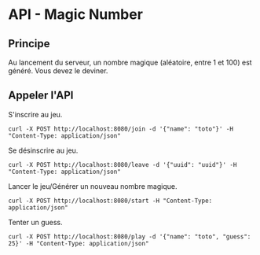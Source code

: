 # API - Magic Number

## Principe
Au lancement du serveur, un nombre magique (aléatoire, entre 1 et 100) est généré. Vous devez le deviner.

## Appeler l'API
S'inscrire au jeu.
```curl
curl -X POST http://localhost:8080/join -d '{"name": "toto"}' -H "Content-Type: application/json"
```

Se désinscrire au jeu.
```curl
curl -X POST http://localhost:8080/leave -d '{"uuid": "uuid"}' -H "Content-Type: application/json"
```

Lancer le jeu/Générer un nouveau nombre magique.
```curl
curl -X POST http://localhost:8080/start -H "Content-Type: application/json"
```

Tenter un guess.
```curl
curl -X POST http://localhost:8080/play -d '{"name": "toto", "guess": 25}' -H "Content-Type: application/json"
```
